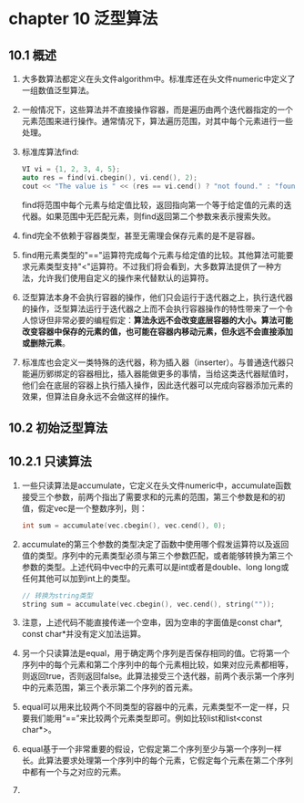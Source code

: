 # chapter 10 泛型算法

## 10.1 概述

1. 大多数算法都定义在头文件algorithm中。标准库还在头文件numeric中定义了一组数值泛型算法。

1. 一般情况下，这些算法并不直接操作容器，而是遍历由两个迭代器指定的一个元素范围来进行操作。通常情况下，算法遍历范围，对其中每个元素进行一些处理。

1. 标准库算法find:

    ```c++
    VI vi = {1, 2, 3, 4, 5};
    auto res = find(vi.cbegin(), vi.cend(), 2);
    cout << "The value is " << (res == vi.cend() ? "not found." : "found") << endl; 
    ```

    find将范围中每个元素与给定值比较，返回指向第一个等于给定值的元素的迭代器。如果范围中无匹配元素，则find返回第二个参数来表示搜索失败。

1. find完全不依赖于容器类型，甚至无需理会保存元素的是不是容器。

1. find用元素类型的"=="运算符完成每个元素与给定值的比较。其他算法可能要求元素类型支持"<"运算符。不过我们将会看到，大多数算法提供了一种方法，允许我们使用自定义的操作来代替默认的运算符。

1. 泛型算法本身不会执行容器的操作，他们只会运行于迭代器之上，执行迭代器的操作，泛型算法运行于迭代器之上而不会执行容器操作的特性带来了一个令人惊讶但非常必要的编程假定：**算法永远不会改变底层容器的大小。算法可能改变容器中保存的元素的值，也可能在容器内移动元素，但永远不会直接添加或删除元素**。

1. 标准库也会定义一类特殊的迭代器，称为插入器（inserter）。与普通迭代器只能遍历鄋绑定的容器相比，插入器能做更多的事情，当给这类迭代器赋值时，他们会在底层的容器上执行插入操作，因此迭代器可以完成向容器添加元素的效果，但算法自身永远不会做这样的操作。

## 10.2 初始泛型算法

## 10.2.1 只读算法

1. 一些只读算法是accumulate，它定义在头文件numeric中，accumulate函数接受三个参数，前两个指出了需要求和的元素的范围，第三个参数是和的初值，假定vec是一个整数序列，则：

    ```c++
    int sum = accumulate(vec.cbegin(), vec.cend(), 0);
    ```

1. accumulate的第三个参数的类型决定了函数中使用哪个假发运算符以及返回值的类型。序列中的元素类型必须与第三个参数匹配，或者能够转换为第三个参数的类型。上述代码中vec中的元素可以是int或者是double、long long或任何其他可以加到int上的类型。

    ```c++
    // 转换为string类型
    string sum = accumulate(vec.cbegin(), vec.cend(), string(""));
    ```

1. 注意，上述代码不能直接传递一个空串，因为空串的字面值是const char*, const char*并没有定义加法运算。

1. 另一个只读算法是equal，用于确定两个序列是否保存相同的值。它将第一个序列中的每个元素和第二个序列中的每个元素相比较，如果对应元素都相等，则返回true，否则返回false。此算法接受三个迭代器，前两个表示第一个序列中的元素范围，第三个表示第二个序列的首元素。

1. equal可以用来比较两个不同类型的容器中的元素，元素类型不一定一样，只要我们能用“==”来比较两个元素类型即可。例如比较list<string>和list<const char*>。

1. equal基于一个非常重要的假设，它假定第二个序列至少与第一个序列一样长。此算法要求处理第一个序列中的每个元素，它假定每个元素在第二个序列中都有一个与之对应的元素。

1. 